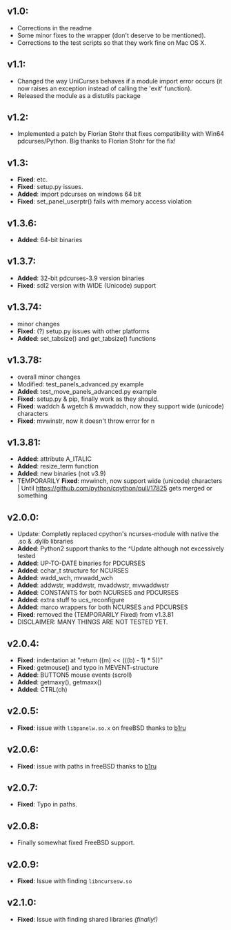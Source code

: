 v1.0:
-----

- Corrections in the readme
- Some minor fixes to the wrapper (don't deserve to be mentioned).
- Corrections to the test scripts so that they work fine on Mac OS X.

v1.1:
-----

- Changed the way UniCurses behaves if a module import error occurs (it now raises an exception instead of calling the 'exit' function).
- Released the module as a distutils package

v1.2:
-----

- Implemented a patch by Florian Stohr that fixes compatibility with Win64 pdcurses/Python. Big thanks to Florian Stohr for the fix!

v1.3:
-----

- **Fixed**: etc.
- **Fixed**: setup.py issues.
- **Added**: import pdcurses on windows 64 bit
- **Fixed**: set_panel_userptr() fails with memory access violation

v1.3.6:
-------

- **Added**: 64-bit  binaries

v1.3.7:
-------

- **Added**: 32-bit pdcurses-3.9 version binaries
- **Fixed**: sdl2 version with WIDE (Unicode) support

v1.3.74:
--------

- minor changes
- **Fixed**: (?) setup.py issues with other platforms 
- **Added**: set_tabsize() and get_tabsize() functions

v1.3.78:
--------

- overall minor changes
- Modified: test_panels_advanced.py example
- **Added**: test_move_panels_advanced.py example
- **Fixed**: setup.py & pip, finally work as they should.
- **Fixed**: waddch & wgetch & mvwaddch, now they support wide (unicode) characters
- **Fixed**: mvwinstr, now it doesn't throw error for n

v1.3.81:
--------
- **Added**: attribute A_ITALIC
- **Added**: resize_term function
- **Added**: new binaries (not v3.9)
- TEMPORARILY **Fixed**: mvwinch, now support wide (unicode) characters | Until https://github.com/python/cpython/pull/17825 gets merged or something

v2.0.0:
--------
- Update: Completly replaced cpython's ncurses-module with native the .so & .dylib libraries
- **Added**: Python2 support thanks to the ^Update although not excessively tested
- **Added**: UP-TO-DATE binaries for PDCURSES
- **Added**: cchar_t structure for NCURSES
- **Added**: wadd_wch, mvwadd_wch
- **Added**: addwstr, waddwstr, mvaddwstr, mvwaddwstr
- **Added**: CONSTANTS for both NCURSES and PDCURSES
- **Added**: extra stuff to ucs_reconfigure 
- **Added**: marco wrappers for both NCURSES and PDCURSES
- **Fixed**: removed the (TEMPORARILY Fixed) from v1.3.81
- DISCLAIMER: MANY THINGS ARE NOT TESTED YET.

v2.0.4:
--------
- **Fixed**: indentation at  "return ((m) << (((b) - 1) * 5))"
- **Fixed**: getmouse() and typo in MEVENT-structure 
- **Added**: BUTTON5 mouse events (scroll)
- **Added**: getmaxy(), getmaxx()
- **Added**: CTRL(ch) 

v2.0.5:
--------
- **Fixed**: issue with `libpanelw.so.x` on freeBSD thanks to [b1ru](https://github.com/b1ru)

v2.0.6:
--------
- **Fixed**: issue with paths in freeBSD thanks to [b1ru](https://github.com/b1ru)

v2.0.7:
--------
- **Fixed**: Typo in paths.

v2.0.8:
--------
- Finally somewhat fixed FreeBSD support. 

v2.0.9:
--------
- **Fixed**: Issue with finding `libncursesw.so`

v2.1.0:
--------
- **Fixed**: Issue with finding shared libraries *(finally!)*